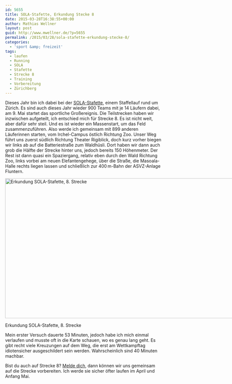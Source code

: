 ```yaml
---
id: 5655
title: SOLA-Stafette, Erkundung Stecke 8
date: 2015-03-28T16:38:55+00:00
author: Mathias Wellner
layout: post
guid: http://www.mwellner.de/?p=5655
permalink: /2015/03/28/sola-stafette-erkundung-stecke-8/
categories:
  - 'sport &amp; freizeit'
tags:
  - laufen
  - Running
  - SOLA
  - Stafette
  - Strecke 8
  - Training
  - Vorbereitung
  - Zürichberg
---
```

Dieses Jahr bin ich dabei bei der <a href="http://portal.sola.asvz.ethz.ch/Seiten/default.aspx" title="SOLA-Stafette" target="_blank">SOLA-Stafette</a>, einem Staffellauf rund um Zürich. Es sind auch dieses Jahr wieder 900 Teams mit je 14 Läufern dabei, am 9. Mai startet das sportliche Großereignis. Die Teilstrecken haben wir inzwischen aufgeteilt, ich entschied mich für Strecke&nbsp;8. Es ist nicht weit, aber dafür sehr steil. Und es ist wieder ein Massenstart, um das Feld zusammenzuführen. Also werde ich gemeinsam mit 899 anderen Läuferinnen starten, vom Irchel-Campus östlich Richtung Zoo. Unser Weg führt uns zuerst südlich Richtung Theater Rigiblick, doch kurz vorher biegen wir links ab auf die Batteriestraße zum Waldhüsli. Dort haben wir dann auch grob die Hälfte der Strecke hinter uns, jedoch bereits 150 Höhenmeter. Der Rest ist dann quasi ein Spaziergang, relativ eben durch den Wald Richtung Zoo, links vorbei am neuen Elefantengehege, über die Straße, die Masoala-Halle rechts liegen lassen und schließlich zur 400&thinsp;m-Bahn der ASVZ-Anlage Fluntern. 

<div id="attachment_5653" style="width: 910px" class="wp-caption aligncenter">
  <img src="/wp-uploads/2015/03/sola8.jpg" alt="Erkundung SOLA-Stafette, 8. Strecke" width="900" height="450" class="size-full wp-image-5653" srcset="http://www.mwellner.de/wp-uploads/2015/03/sola8.jpg 900w, http://www.mwellner.de/wp-uploads/2015/03/sola8-350x175.jpg 350w, http://www.mwellner.de/wp-uploads/2015/03/sola8-250x125.jpg 250w, http://www.mwellner.de/wp-uploads/2015/03/sola8-150x75.jpg 150w" sizes="(max-width: 900px) 100vw, 900px" />
  
  <p class="wp-caption-text">
    Erkundung SOLA-Stafette, 8. Strecke
  </p>
</div>

Mein erster Versuch dauerte 53 Minuten, jedoch habe ich mich einmal verlaufen und musste oft in die Karte schauen, wo es genau lang geht. Es gibt recht viele Kreuzungen auf dem Weg, die erst am Wettkampftag idiotensicher ausgeschildert sein werden. Wahrscheinlich sind 40 Minuten machbar. 

Bist du auch auf Strecke 8? [Melde dich](http://www.mwellner.de/kontakt/ "Kontakt"), dann können wir uns gemeinsam auf die Strecke vorbereiten. Ich werde sie sicher öfter laufen im April und Anfang Mai.